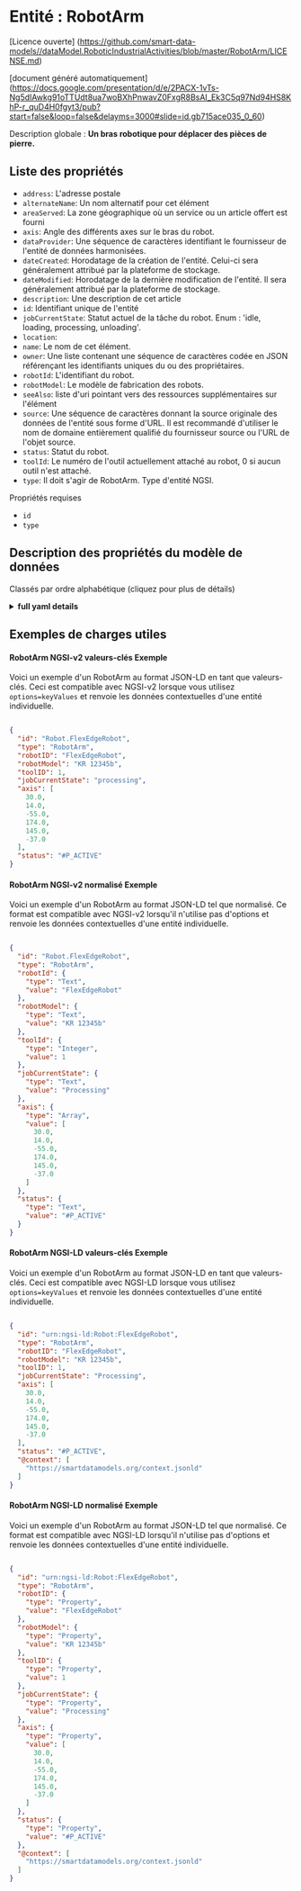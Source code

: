 Entité : RobotArm  
=================  
[Licence ouverte] (https://github.com/smart-data-models//dataModel.RoboticIndustrialActivities/blob/master/RobotArm/LICENSE.md)  
[document généré automatiquement] (https://docs.google.com/presentation/d/e/2PACX-1vTs-Ng5dIAwkg91oTTUdt8ua7woBXhPnwavZ0FxgR8BsAI_Ek3C5q97Nd94HS8KhP-r_quD4H0fgyt3/pub?start=false&loop=false&delayms=3000#slide=id.gb715ace035_0_60)  
Description globale : **Un bras robotique pour déplacer des pièces de pierre.**  

## Liste des propriétés  

- `address`: L'adresse postale  - `alternateName`: Un nom alternatif pour cet élément  - `areaServed`: La zone géographique où un service ou un article offert est fourni  - `axis`: Angle des différents axes sur le bras du robot.  - `dataProvider`: Une séquence de caractères identifiant le fournisseur de l'entité de données harmonisées.  - `dateCreated`: Horodatage de la création de l'entité. Celui-ci sera généralement attribué par la plateforme de stockage.  - `dateModified`: Horodatage de la dernière modification de l'entité. Il sera généralement attribué par la plateforme de stockage.  - `description`: Une description de cet article  - `id`: Identifiant unique de l'entité  - `jobCurrentState`: Statut actuel de la tâche du robot. Enum : 'idle, loading, processing, unloading'.  - `location`:   - `name`: Le nom de cet élément.  - `owner`: Une liste contenant une séquence de caractères codée en JSON référençant les identifiants uniques du ou des propriétaires.  - `robotId`: L'identifiant du robot.  - `robotModel`: Le modèle de fabrication des robots.  - `seeAlso`: liste d'uri pointant vers des ressources supplémentaires sur l'élément  - `source`: Une séquence de caractères donnant la source originale des données de l'entité sous forme d'URL. Il est recommandé d'utiliser le nom de domaine entièrement qualifié du fournisseur source ou l'URL de l'objet source.  - `status`: Statut du robot.  - `toolId`: Le numéro de l'outil actuellement attaché au robot, 0 si aucun outil n'est attaché.  - `type`: Il doit s'agir de RobotArm. Type d'entité NGSI.    
Propriétés requises  
- `id`  - `type`  ## Description des propriétés du modèle de données  
Classés par ordre alphabétique (cliquez pour plus de détails)  
<details><summary><strong>full yaml details</strong></summary>    
```yaml  
RobotArm:    
  description: 'A robotic arm for moving stone pieces.'    
  properties:    
    address:    
      description: 'The mailing address'    
      properties:    
        addressCountry:    
          description: 'Property. The country. For example, Spain. Model:''https://schema.org/addressCountry'''    
          type: string    
        addressLocality:    
          description: 'Property. The locality in which the street address is, and which is in the region. Model:''https://schema.org/addressLocality'''    
          type: string    
        addressRegion:    
          description: 'Property. The region in which the locality is, and which is in the country. Model:''https://schema.org/addressRegion'''    
          type: string    
        postOfficeBoxNumber:    
          description: 'Property. The post office box number for PO box addresses. For example, 03578. Model:''https://schema.org/postOfficeBoxNumber'''    
          type: string    
        postalCode:    
          description: 'Property. The postal code. For example, 24004. Model:''https://schema.org/https://schema.org/postalCode'''    
          type: string    
        streetAddress:    
          description: 'Property. The street address. Model:''https://schema.org/streetAddress'''    
          type: string    
      type: Property    
      x-ngsi:    
        model: https://schema.org/address    
    alternateName:    
      description: 'An alternative name for this item'    
      type: Property    
    areaServed:    
      description: 'The geographic area where a service or offered item is provided'    
      type: Property    
      x-ngsi:    
        model: https://schema.org/Text    
    axis:    
      description: 'Angle of the different axis on the robot arm.'    
      items:    
        type: number    
      type: Property    
      x-ngsi:    
        model: https://schema.org/Number    
    dataProvider:    
      description: 'A sequence of characters identifying the provider of the harmonised data entity.'    
      type: Property    
    dateCreated:    
      description: 'Entity creation timestamp. This will usually be allocated by the storage platform.'    
      format: date-time    
      type: Property    
    dateModified:    
      description: 'Timestamp of the last modification of the entity. This will usually be allocated by the storage platform.'    
      format: date-time    
      type: Property    
    description:    
      description: 'A description of this item'    
      type: Property    
    id:    
      anyOf: &robotarm_-_properties_-_owner_-_items_-_anyof    
        - description: 'Property. Identifier format of any NGSI entity'    
          maxLength: 256    
          minLength: 1    
          pattern: ^[\w\-\.\{\}\$\+\*\[\]`|~^@!,:\\]+$    
          type: string    
        - description: 'Property. Identifier format of any NGSI entity'    
          format: uri    
          type: string    
      description: 'Unique identifier of the entity'    
      type: Property    
    jobCurrentState:    
      description: 'Current status of the robot job. Enum:''idle, loading, processing, unloading''.'    
      enum:    
        - idle    
        - loading    
        - processing    
        - unloading    
      type: Property    
      x-ngsi:    
        model: https://schema.org/Text    
    location:    
      $id: https://geojson.org/schema/Geometry.json    
      $schema: "http://json-schema.org/draft-07/schema#"    
      oneOf:    
        - properties:    
            bbox:    
              items:    
                type: number    
              minItems: 4    
              type: array    
            coordinates:    
              items:    
                type: number    
              minItems: 2    
              type: array    
            type:    
              enum:    
                - Point    
              type: string    
          required:    
            - type    
            - coordinates    
          title: 'GeoJSON Point'    
          type: object    
        - properties:    
            bbox:    
              items:    
                type: number    
              minItems: 4    
              type: array    
            coordinates:    
              items:    
                items:    
                  type: number    
                minItems: 2    
                type: array    
              minItems: 2    
              type: array    
            type:    
              enum:    
                - LineString    
              type: string    
          required:    
            - type    
            - coordinates    
          title: 'GeoJSON LineString'    
          type: object    
        - properties:    
            bbox:    
              items:    
                type: number    
              minItems: 4    
              type: array    
            coordinates:    
              items:    
                items:    
                  items:    
                    type: number    
                  minItems: 2    
                  type: array    
                minItems: 4    
                type: array    
              type: array    
            type:    
              enum:    
                - Polygon    
              type: string    
          required:    
            - type    
            - coordinates    
          title: 'GeoJSON Polygon'    
          type: object    
        - properties:    
            bbox:    
              items:    
                type: number    
              minItems: 4    
              type: array    
            coordinates:    
              items:    
                items:    
                  type: number    
                minItems: 2    
                type: array    
              type: array    
            type:    
              enum:    
                - MultiPoint    
              type: string    
          required:    
            - type    
            - coordinates    
          title: 'GeoJSON MultiPoint'    
          type: object    
        - properties:    
            bbox:    
              items:    
                type: number    
              minItems: 4    
              type: array    
            coordinates:    
              items:    
                items:    
                  items:    
                    type: number    
                  minItems: 2    
                  type: array    
                minItems: 2    
                type: array    
              type: array    
            type:    
              enum:    
                - MultiLineString    
              type: string    
          required:    
            - type    
            - coordinates    
          title: 'GeoJSON MultiLineString'    
          type: object    
        - properties:    
            bbox:    
              items:    
                type: number    
              minItems: 4    
              type: array    
            coordinates:    
              items:    
                items:    
                  items:    
                    items:    
                      type: number    
                    minItems: 2    
                    type: array    
                  minItems: 4    
                  type: array    
                type: array    
              type: array    
            type:    
              enum:    
                - MultiPolygon    
              type: string    
          required:    
            - type    
            - coordinates    
          title: 'GeoJSON MultiPolygon'    
          type: object    
      title: 'GeoJSON Geometry'    
    name:    
      description: 'The name of this item.'    
      type: Property    
    owner:    
      description: 'A List containing a JSON encoded sequence of characters referencing the unique Ids of the owner(s)'    
      items:    
        anyOf: *robotarm_-_properties_-_owner_-_items_-_anyof    
        description: 'Property. Unique identifier of the entity'    
      type: Property    
    robotId:    
      description: 'The robot identifier.'    
      type: Property    
      x-ngsi:    
        model: https://schema.org/Text    
    robotModel:    
      description: 'The robot manufacturing model.'    
      type: Property    
      x-ngsi:    
        model: https://schema.org/Text    
    seeAlso:    
      description: 'list of uri pointing to additional resources about the item'    
      oneOf:    
        - items:    
            format: uri    
            type: string    
          minItems: 1    
          type: array    
        - format: uri    
          type: string    
      type: Property    
    source:    
      description: 'A sequence of characters giving the original source of the entity data as a URL. Recommended to be the fully qualified domain name of the source provider, or the URL to the source object.'    
      type: Property    
    status:    
      description: 'Status of the robot.'    
      type: Property    
      x-ngsi:    
        model: https://schema.org/Number    
    toolId:    
      description: 'The number of the tool currently attached to the robot, 0 if no tool attached.'    
      type: Property    
      x-ngsi:    
        model: https://schema.org/Text    
    type:    
      description: 'It has to be RobotArm. NGSI Entity type.'    
      enum:    
        - RobotArm    
      type: Property    
  required:    
    - id    
    - type    
  type: object    
```  
</details>    
## Exemples de charges utiles  
#### RobotArm NGSI-v2 valeurs-clés Exemple  
Voici un exemple d'un RobotArm au format JSON-LD en tant que valeurs-clés. Ceci est compatible avec NGSI-v2 lorsque vous utilisez `options=keyValues` et renvoie les données contextuelles d'une entité individuelle.  
```json  
{  
  "id": "Robot.FlexEdgeRobot",  
  "type": "RobotArm",  
  "robotID": "FlexEdgeRobot",  
  "robotModel": "KR 12345b",  
  "toolID": 1,  
  "jobCurrentState": "processing",  
  "axis": [  
    30.0,  
    14.0,  
    -55.0,  
    174.0,  
    145.0,  
    -37.0  
  ],  
  "status": "#P_ACTIVE"  
}  
```  
#### RobotArm NGSI-v2 normalisé Exemple  
Voici un exemple d'un RobotArm au format JSON-LD tel que normalisé. Ce format est compatible avec NGSI-v2 lorsqu'il n'utilise pas d'options et renvoie les données contextuelles d'une entité individuelle.  
```json  
{  
  "id": "Robot.FlexEdgeRobot",  
  "type": "RobotArm",  
  "robotId": {  
    "type": "Text",  
    "value": "FlexEdgeRobot"  
  },  
  "robotModel": {  
    "type": "Text",  
    "value": "KR 12345b"  
  },  
  "toolId": {  
    "type": "Integer",  
    "value": 1  
  },  
  "jobCurrentState": {  
    "type": "Text",  
    "value": "Processing"  
  },  
  "axis": {  
    "type": "Array",  
    "value": [  
      30.0,  
      14.0,  
      -55.0,  
      174.0,  
      145.0,  
      -37.0  
    ]  
  },  
  "status": {  
    "type": "Text",  
    "value": "#P_ACTIVE"  
  }  
}  
```  
#### RobotArm NGSI-LD valeurs-clés Exemple  
Voici un exemple d'un RobotArm au format JSON-LD en tant que valeurs-clés. Ceci est compatible avec NGSI-LD lorsque vous utilisez `options=keyValues` et renvoie les données contextuelles d'une entité individuelle.  
```json  
{  
  "id": "urn:ngsi-ld:Robot:FlexEdgeRobot",  
  "type": "RobotArm",  
  "robotID": "FlexEdgeRobot",  
  "robotModel": "KR 12345b",  
  "toolID": 1,  
  "jobCurrentState": "Processing",  
  "axis": [  
    30.0,  
    14.0,  
    -55.0,  
    174.0,  
    145.0,  
    -37.0  
  ],  
  "status": "#P_ACTIVE",  
  "@context": [  
    "https://smartdatamodels.org/context.jsonld"  
  ]  
}  
```  
#### RobotArm NGSI-LD normalisé Exemple  
Voici un exemple d'un RobotArm au format JSON-LD tel que normalisé. Ce format est compatible avec NGSI-LD lorsqu'il n'utilise pas d'options et renvoie les données contextuelles d'une entité individuelle.  
```json  
{  
  "id": "urn:ngsi-ld:Robot:FlexEdgeRobot",  
  "type": "RobotArm",  
  "robotID": {  
    "type": "Property",  
    "value": "FlexEdgeRobot"  
  },  
  "robotModel": {  
    "type": "Property",  
    "value": "KR 12345b"  
  },  
  "toolID": {  
    "type": "Property",  
    "value": 1  
  },  
  "jobCurrentState": {  
    "type": "Property",  
    "value": "Processing"  
  },  
  "axis": {  
    "type": "Property",  
    "value": [  
      30.0,  
      14.0,  
      -55.0,  
      174.0,  
      145.0,  
      -37.0  
    ]  
  },  
  "status": {  
    "type": "Property",  
    "value": "#P_ACTIVE"  
  },  
  "@context": [  
    "https://smartdatamodels.org/context.jsonld"  
  ]  
}  
```  
